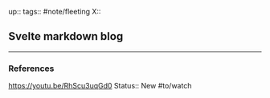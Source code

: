 up::
tags:: #note/fleeting 
X:: 

## Svelte markdown blog



---

### References
https://youtu.be/RhScu3uqGd0
Status:: New
#to/watch 